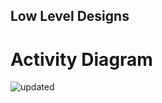 ## Low Level Designs




# Activity Diagram

![updated](https://user-images.githubusercontent.com/80695458/130591944-70e8ed71-6760-4ee8-8e5d-49157b02b5d2.jpg)
